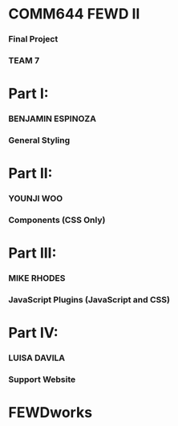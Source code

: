 # COMM644 FEWD II
### Final Project  
### TEAM 7

# Part I:  
### BENJAMIN ESPINOZA 
### General Styling  

# Part II:  
### YOUNJI WOO 
### Components (CSS Only)  

# Part III:  
### MIKE RHODES
### JavaScript Plugins (JavaScript and CSS)  

# Part IV:  
### LUISA DAVILA
### Support Website  


# FEWDworks
